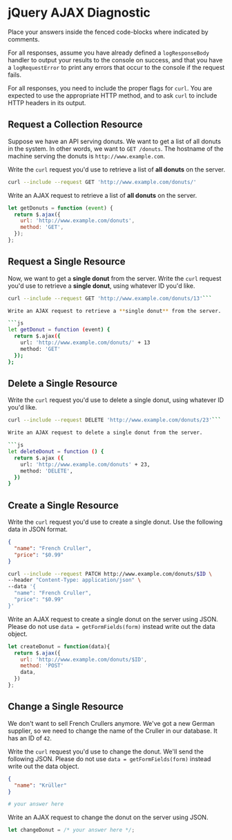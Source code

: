# jQuery AJAX Diagnostic

Place your answers inside the fenced code-blocks where indicated by comments.

For all responses,  assume you have already defined a `logResponseBody` handler
to output your results to the console on success, and that you have a
`logRequestError` to print any errors that occur to the console if the request
fails.

For all responses, you need to include the proper flags for `curl`. You are
expected to use the appropriate HTTP method, and to ask `curl` to include HTTP
headers in its output.

## Request a Collection Resource

Suppose we have an API serving donuts. We want to get a list of all donuts in
the system. In other words, we want to `GET /donuts`. The hostname of the
machine serving the donuts is `http://www.example.com`.

Write the `curl` request you'd use to retrieve a list of **all donuts** on the
server.

```sh
curl --include --request GET 'http://www.example.com/donuts/'
```

Write an AJAX request to retrieve a list of **all donuts** on the server.

```js
let getDonuts = function (event) {
  return $.ajax({
    url: 'http://www.example.com/donuts',
    method: 'GET',
  });
};
```

## Request a Single Resource

Now, we want to get a **single donut** from the server. Write the `curl` request
you'd use to retrieve a **single donut**, using whatever ID you'd like.

```sh
curl --include --request GET 'http://www.example.com/donuts/13'```

Write an AJAX request to retrieve a **single donut** from the server.

```js
let getDonut = function (event) {
  return $.ajax({
    url: 'http://www.example.com/donuts/' + 13
    method: 'GET'
  });
};
```

## Delete a Single Resource

Write the `curl` request you'd use to delete a single donut, using whatever
ID you'd like.

```sh
curl --include --request DELETE 'http://www.example.com/donuts/23'```

Write an AJAX request to delete a single donut from the server.

```js
let deleteDonut = function () {
  return $.ajax ({
    url: 'http://www.example.com/donuts' + 23,
    method: 'DELETE',
  })
}
```

## Create a Single Resource

Write the `curl` request you'd use to create a single donut. Use the following
data in JSON format.

```json
{
  "name": "French Cruller",
  "price": "$0.99"
}
```

```sh
curl --include --request PATCH http://www.example.com/donuts/$ID \
--header "Content-Type: application/json" \
--data '{
  "name": "French Cruller",
  "price": "$0.99"
}'
```

Write an AJAX request to create a single donut on the server using JSON. Please
do not use `data = getFormFields(form)` instead write out the data object.

```js
let createDonut = function(data){
  return $.ajax({
    url: 'http://www.example.com/donuts/$ID',
    method: 'POST'
    data,
  })
};
```

## Change a Single Resource

We don't want to sell French Crullers anymore. We've got a new German supplier,
so we need to change the name of the Cruller in our database. It has an ID of
`42`.

Write the `curl` request you'd use to change the donut. We'll send the following
JSON. Please do not use `data = getFormFields(form)` instead write out the data
object.

```json
{
  "name": "Krüller"
}
```

```sh
# your answer here
```

Write an AJAX request to change the donut on the server using JSON.

```js
let changeDonut = /* your answer here */;
```
